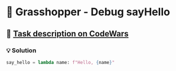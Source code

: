 # 📝 Grasshopper - Debug sayHello

## 🔗 [Task description on CodeWars](https://www.codewars.com/kata/5625618b1fe21ab49f00001f)

### 💡 Solution

```python
say_hello = lambda name: f"Hello, {name}"
```

